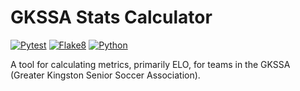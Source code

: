 # GKSSA Stats Calculator
[![Pytest](https://github.com/JoshKouri/GKSSA-Stats-Calculator/actions/workflows/pytest.yml/badge.svg)](https://github.com/JoshKouri/GKSSA-Stats-Calculator/blob/main/.github/workflows/pytest.yml)
[![Flake8](https://github.com/JoshKouri/GKSSA-Stats-Calculator/actions/workflows/Flake8.yml/badge.svg)](https://github.com/JoshKouri/GKSSA-Stats-Calculator/actions/workflows/Flake8.yml)
[![Python](https://img.shields.io/badge/python-3.11-blue)](https://pypi.org/project/pyTenable/)

A tool for calculating metrics, primarily ELO, for teams in the GKSSA (Greater Kingston Senior Soccer Association). 
